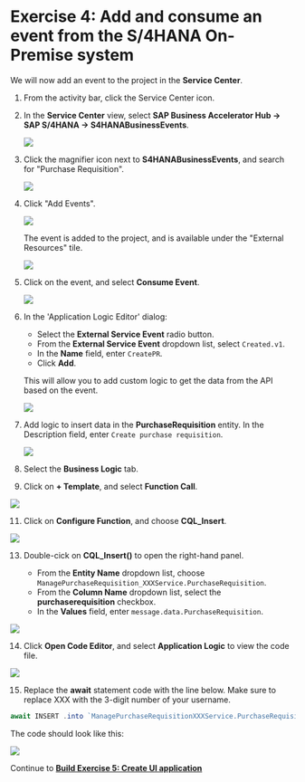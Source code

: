 # Exercise 4: Add and consume an event from the S/4HANA On-Premise system

We will now add an event to the project in the **Service Center**.

1. From the activity bar, click the Service Center icon.
2. In the **Service Center** view, select **SAP Business Accelerator Hub -> SAP S/4HANA -> S4HANABusinessEvents**.

   ![](images/Event_001.png)

2. Click the magnifier icon next to **S4HANABusinessEvents**, and search for "Purchase Requisition".

   ![](images/Event_002.png)

3. Click "Add Events".

   ![](images/Event_009.png)

   The event is added to the project, and is available under the "External Resources" tile.
   
   ![](images/Event_003.png)

5. Click on the event, and select **Consume Event**.
   
   ![](images/Event_004.png)

7. In the 'Application Logic Editor' dialog:<br>
   * Select the **External Service Event** radio button.
   * From the **External Service Event** dropdown list, select `Created.v1`.
   * In the **Name** field, enter `CreatePR`.
   * Click **Add**.
     
   This will allow you to add custom logic to get the data from the API based on the event. 

   ![](images/Event_010.png)

7. Add logic to insert data in the **PurchaseRequisition** entity. In the Description field, enter `Create purchase requisition`.
   
   ![](images/Event_005.png)

9. Select the **Business Logic** tab.
10. Click on **+ Template**, and select **Function Call**.
    
   ![](images/Event_006.png)

11. Click on **Configure Function**, and choose **CQL_Insert**.
    
   ![](images/Cqlinsert.png)

13. Double-cick on **CQL_Insert()** to open the right-hand panel.

    * From the **Entity Name** dropdown list, choose `ManagePurchaseRequisition_XXXService.PurchaseRequisition`.
    * From the **Column Name** dropdown list, select the **purchaserequisition** checkbox.
    * In the **Values** field, enter `message.data.PurchaseRequisition`.

   ![](images/Event_007.png)

14. Click **Open Code Editor**, and select **Application Logic** to view the code file.

   ![](images/Event_008.png)
   
15. Replace the **await** statement code with the line below. Make sure to replace XXX with the 3-digit number of your username.
    
   ```js
   await INSERT .into `ManagePurchaseRequisitionXXXService.PurchaseRequisition` .entries({purchaserequisition:message.data.PurchaseRequisition});
   ```
   
   The code should look like this:
   
   ![](images/EventCode.png)

Continue to **[Build Exercise 5: Create UI application](../../../buildcode/exercises/ex5/README.md)**
